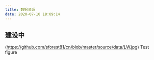 ```yaml
---
title: 数据资源
date: 2020-07-10 18:09:14
---
```


## **建设中**


(https://github.com/sforest81/cn/blob/master/source/data/LW.jpg)
Test figure

